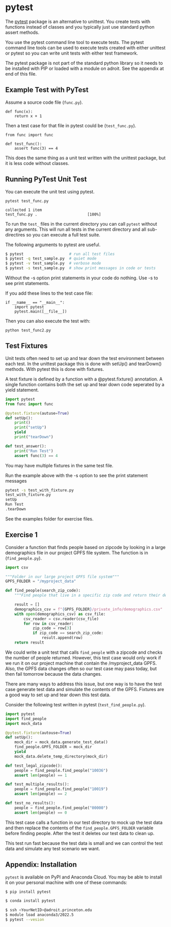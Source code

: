 # pytest

The [pytest](https://docs.pytest.org/en/stable/) package is an alternative to unittest. You create tests with functions instead of classes and you typically just use standard python assert methods. 

You use the pytest command line tool to execute tests. The pytest command line tools can be used to execute tests created with either unittest or pytest so you can write unit tests with either test framework.

The pytest package is not part of the standard python library so it needs to be installed with PIP or loaded with a module on adroit. See the appendix at end of this file.


## Example Test with PyTest

Assume a source code file (`func.py`).

```
def func(x):
	return x + 1
```

Then a test case for that file in pytest could be (`test_func.py`).

```
from func import func

def test_func():
	assert func(3) == 4
```
This does the same thing as a unit test written with the unittest package, but it is less code without classes.

## Running PyTest Unit Test
You can execute the unit test using pytest.

```
pytest test_func.py

collected 1 item
test_func.py .                      [100%]
```


To run the `test_` files in the current directory you can call `pytest` without any arguments. This will run all tests in the current directory and all sub-directires so you can execute a full test suite.

The following arguments to pytest are useful.

```bash
$ pytest                    # run all test files
$ pytest -q test_sample.py  # quiet mode
$ pytest -v test_sample.py  # verbose mode
$ pytest -s test_sample.py  # show print messages in code or tests
```

Without the -s option print statements in your code do nothing. Use -s to see print statements.

If you add these lines to the test case file:

```
if __name__ == "__main__":
	import pytest
	pytest.main([__file__])
```

Then you can also execute the test with:

```python test_func2.py```

## Test Fixtures

Unit tests often need to set up and tear down the test environment between each test. In the unittest package this is done with setUp() and tearDown() methods. With pytest this is done with fixtures.

A test fixture is defined by a function with a @pytest.fixture() annotation. A single function contains both the set up and tear down code seperated by a yield statement. 


```python
import pytest
from func import func

@pytest.fixture(autuse=True)
def setUp():
	print()
	print("setUp")
	yield
	print("tearDown")

def test_answer():
    print("Run Test")
    assert func(3) == 4
```

You may have multiple fixtures in the same test file.

Run the example above with the -s option to see the print statement messages

```bash
pytest -s test_with_fixture.py
test_with_fixture.py 
setUp
Run Test
.tearDown
```

See the examples folder for exercise files.

## Exercise 1

Consider a function that finds people based on zipcode by looking in a large demographics file in our project GPFS file system. The function is in (`find_people.py`).

```python
import csv

"""Folder in our large project GPFS file system"""
GPFS_FOLDER = "/myproject_data"

def find_people(search_zip_code):
    """Find people that live in a specific zip code and return their demographic information"""

    result = []
    demographics_csv = f"{GPFS_FOLDER}/private_info/demographics.csv"
    with open(demographics_csv) as csv_file:
        csv_reader = csv.reader(csv_file)
        for row in csv_reader:
            zip_code = row[3]
            if zip_code == search_zip_code:
                result.append(row)
    return result
```

We could write a unit test that calls `find_people` with a zipcode and checks the number of people returned. However, this test case would only work if we run it on our project machine that contain the /myproject_data GPFS. Also, the GPFS data changes often so our test case may pass today, but then fail tomorrow because the data changes.

There are many ways to address this issue, but one way is to have the test case generate test data and simulate the contents of the GPFS. Fixtures are a good way to set up and tear down this test data.

Consider the following test written in pytest (`test_find_people.py`).

```python
import pytest
import find_people
import mock_data

@pytest.fixture(autouse=True)
def setUp():
    mock_dir = mock_data.generate_test_data()
    find_people.GPFS_FOLDER = mock_dir
    yield
    mock_data.delete_temp_directory(mock_dir)

def test_legal_zipcode():
    people = find_people.find_people("10036")
    assert len(people) == 1

def test_multiple_results():
    people = find_people.find_people("10019")
    assert len(people) == 2

def test_no_results():
    people = find_people.find_people("00000")
    assert len(people) == 0

```

This test case calls a function in our test directory to mock up the test data and then replace the contents of the `find_people.GPFS_FOLDER` variable before finding people. After the test it deletes our test data to clean up.

This test run fast because the test data is small and we can control the test data and simulate any test scenario we want.

## Appendix: Installation

`pytest` is available on PyPI and Anaconda Cloud. You may be able to install it on your personal machine with one of these commands:

```bash
$ pip install pytest
```

```bash
$ conda install pytest
```

```bash
$ ssh <YourNetID>@adroit.princeton.edu
$ module load anaconda3/2022.5
$ pytest --vesion
